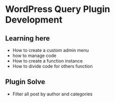 # WordPress Query Plugin Development

## Learning here
- How to create a custom admin menu
- how to manage code 
- How to create a function instance
- How to divide code for others function

## Plugin Solve 
- Filter all post by author and categories
